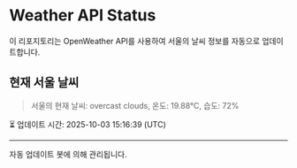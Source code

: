 
# Weather API Status

이 리포지토리는 OpenWeather API를 사용하여 서울의 날씨 정보를 자동으로 업데이트합니다.

## 현재 서울 날씨
> 서울의 현재 날씨: overcast clouds, 온도: 19.88°C, 습도: 72%

⏳ 업데이트 시간: 2025-10-03 15:16:39 (UTC)

---
자동 업데이트 봇에 의해 관리됩니다.
